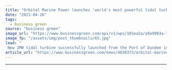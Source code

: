 ```yaml
---
title: "Orbital Marine Power launches 'world's most powerful tidal turbine'"
date: "2021-04-26"
tags: 
  - business green
source: "business green"
image_url: "https://www.businessgreen.com/api/v1/wps/101ea2a/a9a9903a-7dfb-455b-bd7f-423aaee7c3f6/1/O2-launch-2-185x114.jpg"
image_fp: "/assets/img/post_thumbnails/65.jpg"
lead: "
 New 2MW tidal turbine successfully launched from the Port of Dundee in major milestone for UK marine energy sector ..."
article_url: "https://www.businessgreen.com/news/4030373/orbital-marine-power-launches-world-most-powerful-tidal-turbine"
---
```


---
